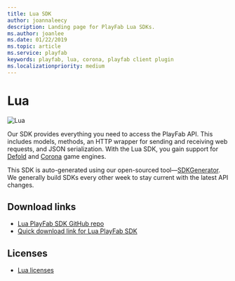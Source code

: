```yaml
---
title: Lua SDK
author: joannaleecy
description: Landing page for PlayFab Lua SDKs.
ms.author: joanlee
ms.date: 01/22/2019
ms.topic: article
ms.service: playfab
keywords: playfab, lua, corona, playfab client plugin
ms.localizationpriority: medium
---
```


# Lua

![Lua](./media/lua1.png)

Our SDK provides everything you need to access the PlayFab API. This includes models, methods, an HTTP wrapper for sending and receiving web requests, and JSON serialization. With the Lua SDK, you gain support for [Defold](https://www.defold.com/) and [Corona](https://coronalabs.com) game engines.

This SDK is auto-generated using our open-sourced tool&mdash;[SDKGenerator](../sdkgenerator/index.md). We generally build SDKs every other week to stay current with the latest API changes.

## Download links

- [Lua PlayFab SDK GitHub repo](https://github.com/PlayFab/LuaSdk)
- [Quick download link for Lua PlayFab SDK](https://aka.ms/playfabluasdkdownload)

## Licenses

- [Lua licenses](license.md)